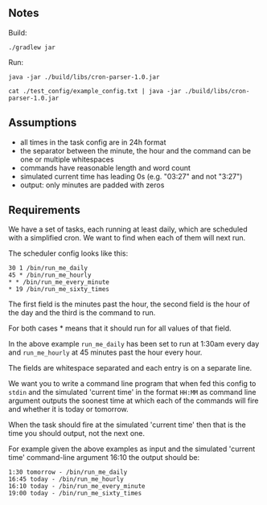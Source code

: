 ## Notes

Build:

`./gradlew jar`

Run:

`java -jar ./build/libs/cron-parser-1.0.jar`

`cat ./test_config/example_config.txt | java -jar ./build/libs/cron-parser-1.0.jar`

## Assumptions
- all times in the task config are in 24h format
- the separator between the minute, the hour and the command can be one or multiple whitespaces
- commands have reasonable length and word count
- simulated current time has leading 0s (e.g. "03:27" and not "3:27")
- output: only minutes are padded with zeros

## Requirements

We have a set of tasks, each running at least daily, which are scheduled with a simplified cron. We want to find when each of them will next run.

The scheduler config looks like this:
```
30 1 /bin/run_me_daily
45 * /bin/run_me_hourly
* * /bin/run_me_every_minute
* 19 /bin/run_me_sixty_times
```

The first field is the minutes past the hour, the second field is the hour of the day and the third is the command to run.

For both cases * means that it should run for all values of that field.

In the above example `run_me_daily` has been set to run at 1:30am every day and `run_me_hourly` at 45 minutes past the hour every hour.

The fields are whitespace separated and each entry is on a separate line.

We want you to write a command line program that when fed this config to `stdin` and the simulated 'current time' in the format `HH:MM` as command line argument outputs the soonest time at which each of the commands will fire and whether it is today or tomorrow.

When the task should fire at the simulated 'current time' then that is the time you should output, not the next one.

For example given the above examples as input and the simulated 'current time' command-line argument 16:10 the output should be:
```
1:30 tomorrow - /bin/run_me_daily
16:45 today - /bin/run_me_hourly
16:10 today - /bin/run_me_every_minute
19:00 today - /bin/run_me_sixty_times
```
